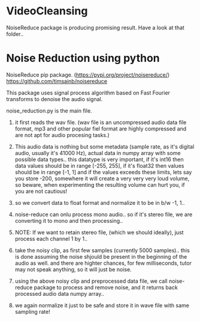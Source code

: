 # VideoCleansing

NoiseReduce package is producing promising result. Have a look at that folder..

# Noise Reduction using python

NoiseReduce pip package. (https://pypi.org/project/noisereduce/)
https://github.com/timsainb/noisereduce

This package uses signal process algorithm based on Fast Fourier transforms to denoise the audio signal.

noise_reduction.py is the main file. 

1. it first reads the wav file. (wav file is an uncompressed audio data file format, mp3 and other popular fiel format are highly compressed and are not apt for audio procesing tasks.)

2. This audio data is nothing but some metadata (sample rate, as it's digital audio, usually it's 41000 Hz), actual data in numpy array with some possible data types.. this datatype is very important, if it's int16 then data values should be in range [-255, 255], if it's float32 then values should be in range [-1, 1] and if the values exceeds these limits, lets say you store -200, somewhere it will create a very very very loud volume, so beware, when experimenting the resulting volume can hurt you, if you are not cautious!

3. so we convert data to float format and normalize it to be in b/w -1, 1..
4. noise-reduce can onlu process mono audio.. so if it's stereo file, we are converting it to mono and then processing..
5. NOTE: If we want to retain stereo file, (which we should ideally), just process each channel 1 by 1..

6. take the noisy clip, as first few samples (currently 5000 samples).. this is done assuming the noise shjould be present in the beginning of the audio as well. and there are highter chances, for few milliseconds, tutor may not speak anything, so it will just be noise.

7. using the above noisy clip and preprocessed data file, we call noise-reduce package to process and remove noise, and it returns back processed audio data numpy array..

8. we again normalize it just to be safe and store it in wave file with same sampling rate!


